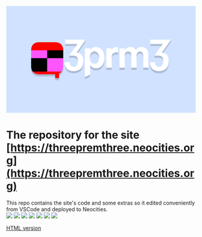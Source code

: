 <link href="site/css/style.min.css" rel="stylesheet" type="text/css" media="all">

![3prm3's logo](site/img/meta3prm3.png)

# The repository for the site [https://threepremthree.neocities.org](https://threepremthree.neocities.org)

This repo contains the site's code and some extras so it edited conveniently from VSCode and deployed to Neocities.<br>
![](https://img.shields.io/github/actions/workflow/status/3prm3/website/main.yml?style=for-the-badge&logo=github)
![](https://img.shields.io/badge/website-000000?style=for-the-badge&logo=About.me&logoColor=white)
![](https://img.shields.io/badge/Bootstrap-563D7C?style=for-the-badge&logo=bootstrap&logoColor=white)
![](https://img.shields.io/badge/CSS3-1572B6?style=for-the-badge&logo=css3&logoColor=white)
![](https://img.shields.io/badge/MADE%20IN%20VSCODE-blue?style=for-the-badge&logo=visualstudiocode&logoColor=white)
![](https://img.shields.io/badge/Tailwind_CSS-38B2AC?style=for-the-badge&logo=tailwind-css&logoColor=white)
![](https://img.shields.io/badge/HTML5-E34F26?style=for-the-badge&logo=html5&logoColor=white)

[HTML version](https://threepremthree.neocities.org/readme) 

